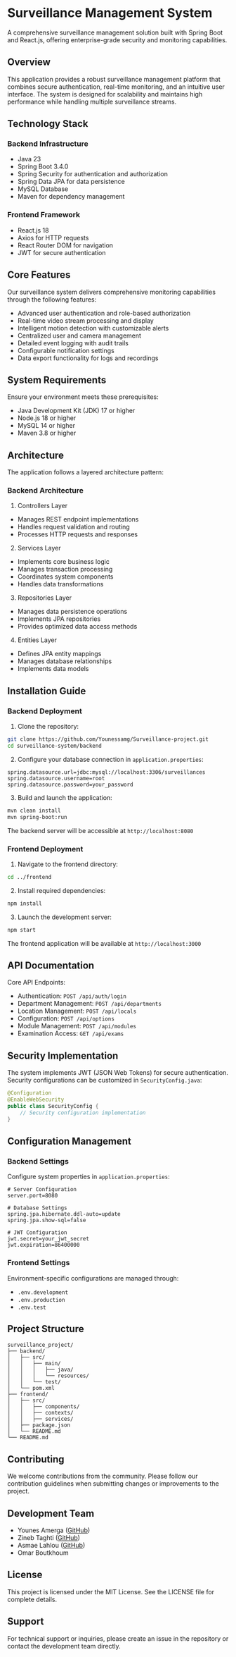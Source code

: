 # Surveillance Management System

A comprehensive surveillance management solution built with Spring Boot and React.js, offering enterprise-grade security and monitoring capabilities.

## Overview

This application provides a robust surveillance management platform that combines secure authentication, real-time monitoring, and an intuitive user interface. The system is designed for scalability and maintains high performance while handling multiple surveillance streams.

## Technology Stack

### Backend Infrastructure
- Java 23
- Spring Boot 3.4.0
- Spring Security for authentication and authorization
- Spring Data JPA for data persistence
- MySQL Database
- Maven for dependency management

### Frontend Framework
- React.js 18
- Axios for HTTP requests
- React Router DOM for navigation
- JWT for secure authentication

## Core Features

Our surveillance system delivers comprehensive monitoring capabilities through the following features:

- Advanced user authentication and role-based authorization
- Real-time video stream processing and display
- Intelligent motion detection with customizable alerts
- Centralized user and camera management
- Detailed event logging with audit trails
- Configurable notification settings
- Data export functionality for logs and recordings

## System Requirements

Ensure your environment meets these prerequisites:
- Java Development Kit (JDK) 17 or higher
- Node.js 18 or higher
- MySQL 14 or higher
- Maven 3.8 or higher

## Architecture

The application follows a layered architecture pattern:

### Backend Architecture

1. Controllers Layer
- Manages REST endpoint implementations
- Handles request validation and routing
- Processes HTTP requests and responses

2. Services Layer
- Implements core business logic
- Manages transaction processing
- Coordinates system components
- Handles data transformations

3. Repositories Layer
- Manages data persistence operations
- Implements JPA repositories
- Provides optimized data access methods

4. Entities Layer
- Defines JPA entity mappings
- Manages database relationships
- Implements data models

## Installation Guide

### Backend Deployment

1. Clone the repository:
```bash
git clone https://github.com/Younessamg/Surveillance-project.git
cd surveillance-system/backend
```

2. Configure your database connection in `application.properties`:
```properties
spring.datasource.url=jdbc:mysql://localhost:3306/surveillances
spring.datasource.username=root
spring.datasource.password=your_password
```

3. Build and launch the application:
```bash
mvn clean install
mvn spring-boot:run
```

The backend server will be accessible at `http://localhost:8080`

### Frontend Deployment

1. Navigate to the frontend directory:
```bash
cd ../frontend
```

2. Install required dependencies:
```bash
npm install
```

3. Launch the development server:
```bash
npm start
```

The frontend application will be available at `http://localhost:3000`

## API Documentation

Core API Endpoints:
- Authentication: `POST /api/auth/login`
- Department Management: `POST /api/departments`
- Location Management: `POST /api/locals`
- Configuration: `POST /api/options`
- Module Management: `POST /api/modules`
- Examination Access: `GET /api/exams`

## Security Implementation

The system implements JWT (JSON Web Tokens) for secure authentication. Security configurations can be customized in `SecurityConfig.java`:

```java
@Configuration
@EnableWebSecurity
public class SecurityConfig {
    // Security configuration implementation
}
```

## Configuration Management

### Backend Settings

Configure system properties in `application.properties`:

```properties
# Server Configuration
server.port=8080

# Database Settings
spring.jpa.hibernate.ddl-auto=update
spring.jpa.show-sql=false

# JWT Configuration
jwt.secret=your_jwt_secret
jwt.expiration=86400000
```

### Frontend Settings

Environment-specific configurations are managed through:
- `.env.development`
- `.env.production`
- `.env.test`

## Project Structure

```
surveillance_project/
├── backend/
│   ├── src/
│   │   ├── main/
│   │   │   ├── java/
│   │   │   └── resources/
│   │   └── test/
│   └── pom.xml
├── frontend/
│   ├── src/
│   │   ├── components/
│   │   ├── contexts/
│   │   ├── services/
│   ├── package.json
│   └── README.md
└── README.md
```

## Contributing

We welcome contributions from the community. Please follow our contribution guidelines when submitting changes or improvements to the project.

## Development Team

- Younes Amerga ([GitHub](https://github.com/Younessamg))
- Zineb Taghti ([GitHub](https://github.com/zinebtaghti))
- Asmae Lahlou ([GitHub](https://github.com/lahlouasmae))
- Omar Boutkhoum

## License

This project is licensed under the MIT License. See the LICENSE file for complete details.

## Support

For technical support or inquiries, please create an issue in the repository or contact the development team directly.
